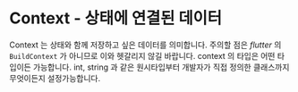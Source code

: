 # Context - 상태에 연결된 데이터

Context 는 상태와 함께 저장하고 싶은 데이터를 의미합니다. 주의할 점은 _flutter_ 의 `BuildContext` 가 아니므로 이와 헷갈리지 않길 바랍니다. context 의 타입은 어떤 타입이든 가능합니다. int, string 과 같은 원시타입부터 개발자가 직접 정의한 클래스까지 무엇이든지 설정가능합니다.&#x20;
